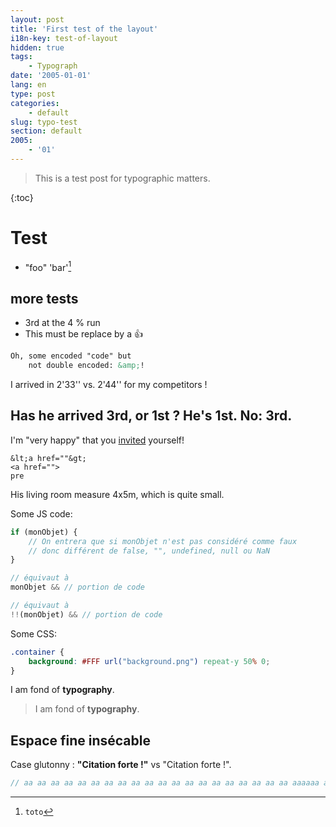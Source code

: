 ```yaml
---
layout: post
title: 'First test of the layout'
i18n-key: test-of-layout
hidden: true
tags:
    - Typograph
date: '2005-01-01'
lang: en
type: post
categories:
    - default
slug: typo-test
section: default
2005:
    - '01'
---
```


> This is a test post for typographic matters.

<!--more-->

{:toc}

# Test

* "foo" 'bar'[^1]

[^1]: `toto`

## more tests

* 3rd at the 4 % run
* This must be replace by a :+1:

``` html
Oh, some encoded "code" but
	not double encoded: &amp;!
```

I arrived in 2'33'' vs. 2'44'' for my competitors !

## Has he arrived 3rd, or 1st ? He's 1st. No: 3rd.

I'm "very happy" that you <a href="//www.google.fr">invited</a> yourself!

```
&lt;a href=""&gt;
<a href="">
pre
```

His living room measure 4x5m, which is quite small.

Some JS code:

``` js
if (monObjet) {
    // On entrera que si monObjet n'est pas considéré comme faux
    // donc différent de false, "", undefined, null ou NaN
}

// équivaut à
monObjet && // portion de code

// équivaut à
!!(monObjet) && // portion de code
```

Some CSS:

``` css
.container {
    background: #FFF url("background.png") repeat-y 50% 0;
}
```

I am fond of **typography**.

> I am fond of **typography**.

## Espace fine insécable

Case glutonny : **"Citation forte !"** vs "Citation forte !".

``` js
// aa aa aa aa aa aa aa aa aa aa aa aa aa aa aa aa aa aa aa aa aaaaaa a
```
